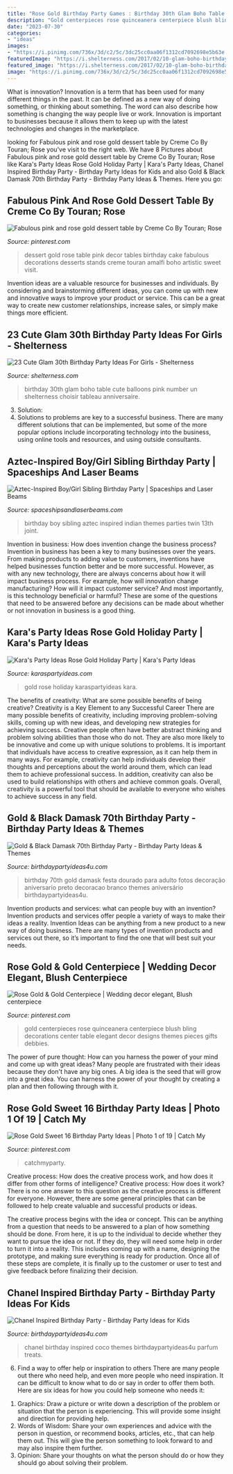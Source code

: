 ```yaml
---
title: "Rose Gold Birthday Party Games : Birthday 30th Glam Boho Table Cute Balloons Pink Number Un Shelterness Choisir Tableau Anniversaire"
description: "Gold centerpieces rose quinceanera centerpiece blush bling decorations center table elegant decor designs themes pieces gifts debbies"
date: "2023-07-30"
categories:
- "ideas"
images:
- "https://i.pinimg.com/736x/3d/c2/5c/3dc25cc0aa06f1312cd7092698e5b63e.jpg"
featuredImage: "https://i.shelterness.com/2017/02/10-glam-boho-birthday-table-and-pink-number-balloons.jpg"
featured_image: "https://i.shelterness.com/2017/02/10-glam-boho-birthday-table-and-pink-number-balloons.jpg"
image: "https://i.pinimg.com/736x/3d/c2/5c/3dc25cc0aa06f1312cd7092698e5b63e.jpg"
---
```



What is innovation?
Innovation is a term that has been used for many different things in the past. It can be defined as a new way of doing something, or thinking about something. The word can also describe how something is changing the way people live or work. Innovation is important to businesses because it allows them to keep up with the latest technologies and changes in the marketplace.

	

		
looking for Fabulous pink and rose gold dessert table by Creme Co By Touran; Rose you've visit to the right web. We have 8 Pictures about Fabulous pink and rose gold dessert table by Creme Co By Touran; Rose like Kara&#039;s Party Ideas Rose Gold Holiday Party | Kara&#039;s Party Ideas, Chanel Inspired Birthday Party - Birthday Party Ideas for Kids and also Gold &amp; Black Damask 70th Birthday Party - Birthday Party Ideas &amp; Themes. Here you go:
		
    
## Fabulous Pink And Rose Gold Dessert Table By Creme Co By Touran; Rose

<img loading=lazy src="https://i.pinimg.com/736x/3d/c2/5c/3dc25cc0aa06f1312cd7092698e5b63e.jpg" onerror="this.onerror=null;this.src='https://tse4.mm.bing.net/th?id=OIP.GZc0_9N-zsOmUj6cUJ2trQHaJ3&amp;pid=15.1';" alt="Fabulous pink and rose gold dessert table by Creme Co By Touran; Rose">

_Source: pinterest.com_

>dessert gold rose table pink decor tables birthday cake fabulous decorations desserts stands creme touran amalfi boho artistic sweet visit. 

	

Invention ideas are a valuable resource for businesses and individuals. By considering and brainstorming different ideas, you can come up with new and innovative ways to improve your product or service. This can be a great way to create new customer relationships, increase sales, or simply make things more efficient.

    
## 23 Cute Glam 30th Birthday Party Ideas For Girls - Shelterness

<img loading=lazy src="https://i.shelterness.com/2017/02/10-glam-boho-birthday-table-and-pink-number-balloons.jpg" onerror="this.onerror=null;this.src='https://tse3.mm.bing.net/th?id=OIP.WGP4NWNFaCBQoNGJvBwRjAHaLH&amp;pid=15.1';" alt="23 Cute Glam 30th Birthday Party Ideas For Girls - Shelterness">

_Source: shelterness.com_

>birthday 30th glam boho table cute balloons pink number un shelterness choisir tableau anniversaire. 

	

3. Solution:
3. Solutions to problems are key to a successful business. There are many different solutions that can be implemented, but some of the more popular options include incorporating technology into the business, using online tools and resources, and using outside consultants.

    
## Aztec-Inspired Boy/Girl Sibling Birthday Party | Spaceships And Laser Beams

<img loading=lazy src="http://spaceshipsandlaserbeams.com/wp-content/uploads/2015/09/boy-and-girl-aztec-birthday-party-ideas.jpg" onerror="this.onerror=null;this.src='https://tse3.mm.bing.net/th?id=OIP.0g8xAaWTTzM6-O4OI2HhugHaLH&amp;pid=15.1';" alt="Aztec-Inspired Boy/Girl Sibling Birthday Party | Spaceships and Laser Beams">

_Source: spaceshipsandlaserbeams.com_

>birthday boy sibling aztec inspired indian themes parties twin 13th joint. 

	

Invention in business: How does invention change the business process?
Invention in business has been a key to many businesses over the years. From making products to adding value to customers, inventions have helped businesses function better and be more successful. However, as with any new technology, there are always concerns about how it will impact business process. For example, how will innovation change manufacturing? How will it impact customer service? And most importantly, is this technology beneficial or harmful? These are some of the questions that need to be answered before any decisions can be made about whether or not innovation in business is a good thing.

    
## Kara&#039;s Party Ideas Rose Gold Holiday Party | Kara&#039;s Party Ideas

<img loading=lazy src="http://karaspartyideas.com/wp-content/uploads/2017/12/Rose-Gold-Holiday-Party-via-Karas-Party-Ideas-KarasPartyIdeas.com13.jpeg" onerror="this.onerror=null;this.src='https://tse3.mm.bing.net/th?id=OIP.HZt-TBG6Mifogb92mALJcwHaLH&amp;pid=15.1';" alt="Kara&#039;s Party Ideas Rose Gold Holiday Party | Kara&#039;s Party Ideas">

_Source: karaspartyideas.com_

>gold rose holiday karaspartyideas kara. 

	

The benefits of creativity: What are some possible benefits of being creative?
Creativity is a Key Element to any Successful Career
There are many possible benefits of creativity, including improving problem-solving skills, coming up with new ideas, and developing new strategies for achieving success. Creative people often have better abstract thinking and problem solving abilities than those who do not. They are also more likely to be innovative and come up with unique solutions to problems. It is important that individuals have access to creative expression, as it can help them in many ways. For example, creativity can help individuals develop their thoughts and perceptions about the world around them, which can lead them to achieve professional success. In addition, creativity can also be used to build relationships with others and achieve common goals. Overall, creativity is a powerful tool that should be available to everyone who wishes to achieve success in any field.

    
## Gold &amp; Black Damask 70th Birthday Party - Birthday Party Ideas &amp; Themes

<img loading=lazy src="http://www.birthdaypartyideas4u.com/wp-content/uploads/2015/03/black-damask-70th-birthday-party-ideas-380x570.jpg" onerror="this.onerror=null;this.src='https://tse1.mm.bing.net/th?id=OIP.XiV8TTo1JW_CSHpWVx1-8QHaLH&amp;pid=15.1';" alt="Gold &amp; Black Damask 70th Birthday Party - Birthday Party Ideas &amp; Themes">

_Source: birthdaypartyideas4u.com_

>birthday 70th gold damask festa dourado para adulto fotos decoração aniversario preto decoracao branco themes aniversário birthdaypartyideas4u. 

	

Invention products and services: what can people buy with an invention?
Invention products and services offer people a variety of ways to make their ideas a reality. Invention Ideas can be anything from a new product to a new way of doing business. There are many types of invention products and services out there, so it’s important to find the one that will best suit your needs.

    
## Rose Gold &amp; Gold Centerpiece | Wedding Decor Elegant, Blush Centerpiece

<img loading=lazy src="https://i.pinimg.com/736x/cf/00/06/cf000633b8006364bd58ac17966b7e3d.jpg" onerror="this.onerror=null;this.src='https://tse1.mm.bing.net/th?id=OIP.gnrA25vazB3Gp6E5BHqxtQHaLH&amp;pid=15.1';" alt="Rose Gold &amp; Gold Centerpiece | Wedding decor elegant, Blush centerpiece">

_Source: pinterest.com_

>gold centerpieces rose quinceanera centerpiece blush bling decorations center table elegant decor designs themes pieces gifts debbies. 

	

The power of pure thought: How can you harness the power of your mind and come up with great ideas?
Many people are frustrated with their ideas because they don't have any big ones. A big idea is the seed that will grow into a great idea. You can harness the power of your thought by creating a plan and then following through with it.

    
## Rose Gold Sweet 16 Birthday Party Ideas | Photo 1 Of 19 | Catch My

<img loading=lazy src="https://i.pinimg.com/736x/4b/0f/dd/4b0fdd61f434188bb7973a2be63c517c.jpg" onerror="this.onerror=null;this.src='https://tse1.mm.bing.net/th?id=OIP.MpjAX90RK8VsG6oTFNExEgHaJQ&amp;pid=15.1';" alt="Rose Gold Sweet 16 Birthday Party Ideas | Photo 1 of 19 | Catch My">

_Source: pinterest.com_

>catchmyparty. 

	

Creative process: How does the creative process work, and how does it differ from other forms of intelligence?
Creative process: How does it work?
There is no one answer to this question as the creative process is different for everyone. However, there are some general principles that can be followed to help create valuable and successful products or ideas. 

The creative process begins with the idea or concept. This can be anything from a question that needs to be answered to a plan of how something should be done. From here, it is up to the individual to decide whether they want to pursue the idea or not. If they do, they will need some help in order to turn it into a reality. This includes coming up with a name, designing the prototype, and making sure everything is ready for production. Once all of these steps are complete, it is finally up to the customer or user to test and give feedback before finalizing their decision.

    
## Chanel Inspired Birthday Party - Birthday Party Ideas For Kids

<img loading=lazy src="https://www.birthdaypartyideas4u.com/wp-content/uploads/2015/12/COCO-Chanel-inspired-birthday-party-parfum-treats-550x733.jpg" onerror="this.onerror=null;this.src='https://tse3.mm.bing.net/th?id=OIP.CMYJuYMg_mH1TScYt118MwHaJ3&amp;pid=15.1';" alt="Chanel Inspired Birthday Party - Birthday Party Ideas for Kids">

_Source: birthdaypartyideas4u.com_

>chanel birthday inspired coco themes birthdaypartyideas4u parfum treats. 

	

6) Find a way to offer help or inspiration to others
There are many people out there who need help, and even more people who need inspiration. It can be difficult to know what to do or say in order to offer them both. Here are six ideas for how you could help someone who needs it: 
1. Graphics: Draw a picture or write down a description of the problem or situation that the person is experiencing. This will provide some insight and direction for providing help. 
2. Words of Wisdom: Share your own experiences and advice with the person in question, or recommend books, articles, etc., that can help them out. This will give the person something to look forward to and may also inspire them further. 
3. Opinion: Share your thoughts on what the person should do or how they should go about solving their problem.

